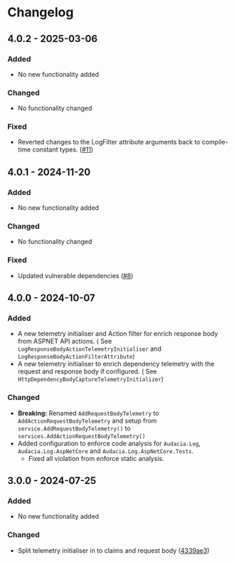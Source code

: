 ﻿# Changelog

## 4.0.2 - 2025-03-06
### Added
- No new functionality added

### Changed
- No functionality changed

### Fixed
- Reverted changes to the LogFilter attribute arguments back to compile-time constant types. ([#11](https://github.com/audaciaconsulting/Audacia.Log/pull/11))

## 4.0.1 - 2024-11-20
### Added
- No new functionality added

### Changed
- No functionality changed

### Fixed
- Updated vulnerable dependencies ([#8](https://github.com/audaciaconsulting/Audacia.Log/pull/8))

## 4.0.0 - 2024-10-07

### Added

- A new telemetry initialiser and Action filter for enrich response body from ASPNET API actions. (
  See `LogResponseBodyActionTelemetryInitialiser` and `LogResponseBodyActionFilterAttribute`)
- A new telemetry initialiser to enrich dependency telemetry with the request and response body if configured. (
  See `HttpDependencyBodyCaptureTelemetryInitializer`)

### Changed

- **Breaking:** Renamed `AddRequestBodyTelemetry` to `AddActionRequestBodyTelemetry` and setup from `service.AddRequestBodyTelemetry()` to `services.AddActionRequestBodyTelemetry()`
- Added configuration to enforce code analysis for `Audacia.Log`, `Audacia.Log.AspNetCore`
  and `Audacia.Log.AspNetCore.Tests`.
    - Fixed all violation from enforce static analysis.

## 3.0.0 - 2024-07-25

### Added

- No new functionality added

### Changed

- Split telemetry initialiser in to claims and request
  body ([4339ae3](https://github.com/audaciaconsulting/Audacia.Log/pull/1/commits/4339ae3a396061c256c00d82b7a2e0a90e1bd2d1))
